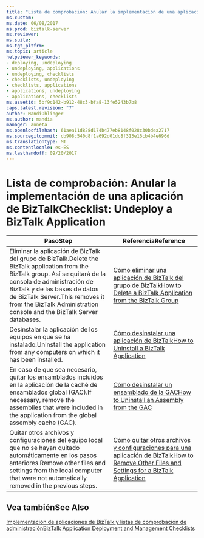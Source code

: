 ```yaml
---
title: "Lista de comprobación: Anular la implementación de una aplicación de BizTalk | Documentos de Microsoft"
ms.custom: 
ms.date: 06/08/2017
ms.prod: biztalk-server
ms.reviewer: 
ms.suite: 
ms.tgt_pltfrm: 
ms.topic: article
helpviewer_keywords:
- deploying, undeploying
- undeploying, applications
- undeploying, checklists
- checklists, undeploying
- checklists, applications
- applications, undeploying
- applications, checklists
ms.assetid: 5bf9c142-b912-48c3-bfa8-13fe5243b7b8
caps.latest.revision: "7"
author: MandiOhlinger
ms.author: mandia
manager: anneta
ms.openlocfilehash: 61aea11d828d174b477eb8148f028c30bdea2717
ms.sourcegitcommit: cb908c540d8f1a692d01dc8f313e16cb4b4e696d
ms.translationtype: MT
ms.contentlocale: es-ES
ms.lasthandoff: 09/20/2017
---
```

# <a name="checklist-undeploy-a-biztalk-application"></a><span data-ttu-id="30288-102">Lista de comprobación: Anular la implementación de una aplicación de BizTalk</span><span class="sxs-lookup"><span data-stu-id="30288-102">Checklist: Undeploy a BizTalk Application</span></span>
|<span data-ttu-id="30288-103">Paso</span><span class="sxs-lookup"><span data-stu-id="30288-103">Step</span></span>|<span data-ttu-id="30288-104">Referencia</span><span class="sxs-lookup"><span data-stu-id="30288-104">Reference</span></span>|  
|----------|---------------|  
|<span data-ttu-id="30288-105">Eliminar la aplicación de BizTalk del grupo de BizTalk.</span><span class="sxs-lookup"><span data-stu-id="30288-105">Delete the BizTalk application from the BizTalk group.</span></span> <span data-ttu-id="30288-106">Así se quitará de la consola de administración de BizTalk y de las bases de datos de BizTalk Server.</span><span class="sxs-lookup"><span data-stu-id="30288-106">This removes it from the BizTalk Administration console and the BizTalk Server databases.</span></span>|[<span data-ttu-id="30288-107">Cómo eliminar una aplicación de BizTalk del grupo de BizTalk</span><span class="sxs-lookup"><span data-stu-id="30288-107">How to Delete a BizTalk Application from the BizTalk Group</span></span>](../core/how-to-delete-a-biztalk-application-from-the-biztalk-group.md)|  
|<span data-ttu-id="30288-108">Desinstalar la aplicación de los equipos en que se ha instalado.</span><span class="sxs-lookup"><span data-stu-id="30288-108">Uninstall the application from any computers on which it has been installed.</span></span>|[<span data-ttu-id="30288-109">Cómo desinstalar una aplicación de BizTalk</span><span class="sxs-lookup"><span data-stu-id="30288-109">How to Uninstall a BizTalk Application</span></span>](../core/how-to-uninstall-a-biztalk-application.md)|  
|<span data-ttu-id="30288-110">En caso de que sea necesario, quitar los ensamblados incluidos en la aplicación de la caché de ensamblados global (GAC).</span><span class="sxs-lookup"><span data-stu-id="30288-110">If necessary, remove the assemblies that were included in the application from the global assembly cache (GAC).</span></span>|[<span data-ttu-id="30288-111">Cómo desinstalar un ensamblado de la GAC</span><span class="sxs-lookup"><span data-stu-id="30288-111">How to Uninstall an Assembly from the GAC</span></span>](http://msdn.microsoft.com/library/464706a8-f902-4d05-a724-19169facd2b4)|  
|<span data-ttu-id="30288-112">Quitar otros archivos y configuraciones del equipo local que no se hayan quitado automáticamente en los pasos anteriores.</span><span class="sxs-lookup"><span data-stu-id="30288-112">Remove other files and settings from the local computer that were not automatically removed in the previous steps.</span></span>|[<span data-ttu-id="30288-113">Cómo quitar otros archivos y configuraciones para una aplicación de BizTalk</span><span class="sxs-lookup"><span data-stu-id="30288-113">How to Remove Other Files and Settings for a BizTalk Application</span></span>](../core/how-to-remove-other-files-and-settings-for-a-biztalk-application.md)|  
  
## <a name="see-also"></a><span data-ttu-id="30288-114">Vea también</span><span class="sxs-lookup"><span data-stu-id="30288-114">See Also</span></span>  
 [<span data-ttu-id="30288-115">Implementación de aplicaciones de BizTalk y listas de comprobación de administración</span><span class="sxs-lookup"><span data-stu-id="30288-115">BizTalk Application Deployment and Management Checklists</span></span>](../core/biztalk-application-deployment-and-management-checklists.md)